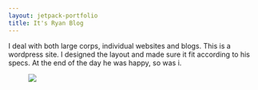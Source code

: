 ```yaml
---
layout: jetpack-portfolio
title: It's Ryan Blog
---
```

<!-- wp:paragraph -->
<p>I deal with both large corps, individual websites and blogs. This is a wordpress site. I designed the layout and made sure it fit according to his specs. At the end of the day he was happy, so was i.</p>
<!-- /wp:paragraph -->

<!-- wp:image {"align":"full","id":1959} -->
<figure class="wp-block-image alignfull"><img src="https://ajulusthoughts.files.wordpress.com/2019/07/annotation-2019-07-07-122058.png?w=1024" class="wp-image-1959" /></figure>
<!-- /wp:image -->
